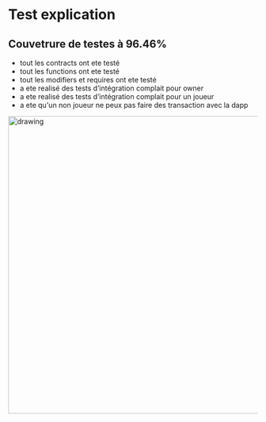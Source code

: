 # Test explication

## Couvetrure de testes à 96.46%
- tout les contracts ont ete testé
- tout les functions ont ete testé
- tout les modifiers et requires ont ete testé
- a ete realisé des tests d’intégration complait pour owner
- a ete realisé des tests d’intégration complait pour un joueur
- a ete qu'un non joueur ne peux pas faire des transaction avec la dapp 
<img src="https://github.com/Play2Plant/leaf_owner/blob/main/documents/tests_coverage.jpg" alt="drawing" width="600"/>
